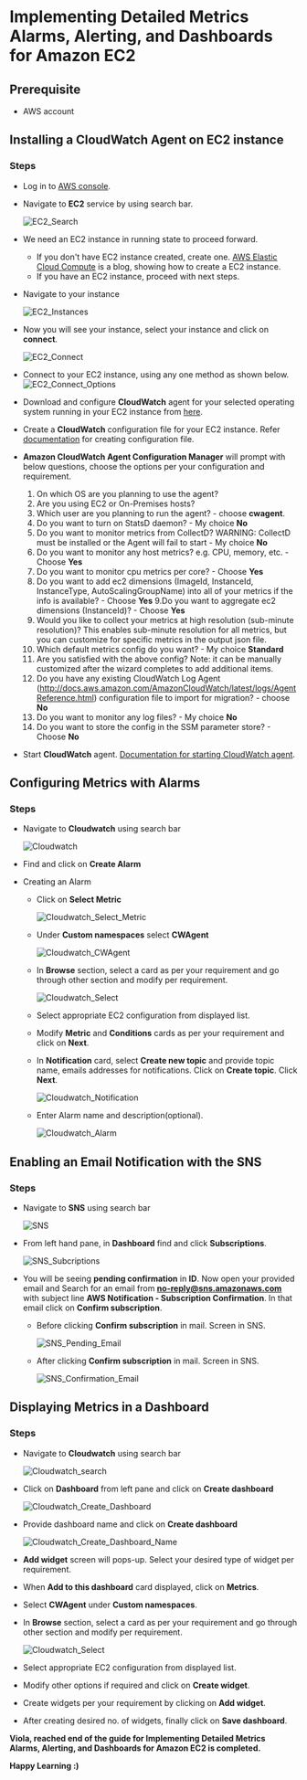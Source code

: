 # Implementing Detailed Metrics Alarms, Alerting, and Dashboards for Amazon EC2

## Prerequisite
- AWS account

## Installing a CloudWatch Agent on EC2 instance
### Steps
- Log in to [AWS console](https://aws.amazon.com/console/).
- Navigate to **EC2** service by using search bar.

    ![EC2_Search](cloudwatch/EC2_Search.png)

- We need an EC2 instance in running state to proceed forward.
    - If you don't have EC2 instance created, create one. [AWS Elastic Cloud Compute](https://kubesimplify.com/aws-elastic-cloud-compute) is a blog, showing how to create a EC2 instance.
    - If you have an EC2 instance, proceed with next steps.

- Navigate to your instance

    ![EC2_Instances](cloudwatch/EC2_Instances.png)

- Now you will see your instance, select your instance and click on **connect**.

    ![EC2_Connect](cloudwatch/EC2_Connect.png)

- Connect to your EC2 instance, using any one method as shown below.
    ![EC2_Connect_Options](cloudwatch/EC2_Connect_Options.png)

- Download and configure **CloudWatch** agent for your selected operating system running in your EC2 instance from [here](https://docs.aws.amazon.com/AmazonCloudWatch/latest/monitoring/download-cloudwatch-agent-commandline.html).

- Create a **CloudWatch** configuration file for your EC2 instance. Refer [documentation](https://docs.aws.amazon.com/AmazonCloudWatch/latest/monitoring/create-cloudwatch-agent-configuration-file-wizard.html#cloudwatch-agent-running-wizard) for creating configuration file.

- **Amazon CloudWatch Agent Configuration Manager** will prompt with below questions, choose the options per your configuration and requirement.

    1. On which OS are you planning to use the agent?
    2. Are you using EC2 or On-Premises hosts?
    3. Which user are you planning to run the agent? - choose **cwagent**.
    4. Do you want to turn on StatsD daemon? - My choice **No**
    5. Do you want to monitor metrics from CollectD? WARNING: CollectD must be installed or the Agent will fail to start - My choice **No**
    6. Do you want to monitor any host metrics? e.g. CPU, memory, etc. - Choose **Yes**
    7. Do you want to monitor cpu metrics per core? - Choose **Yes**
    8. Do you want to add ec2 dimensions (ImageId, InstanceId, InstanceType, AutoScalingGroupName) into all of your metrics if the info is available? - Choose **Yes**
    9.Do you want to aggregate ec2 dimensions (InstanceId)? - Choose **Yes**
    10. Would you like to collect your metrics at high resolution (sub-minute resolution)? This enables sub-minute resolution for all metrics, but you can customize for specific metrics in the output json file.
    11. Which default metrics config do you want? - My choice **Standard**
    12. Are you satisfied with the above config? Note: it can be manually customized after the wizard completes to add additional items.
    13. Do you have any existing CloudWatch Log Agent (http://docs.aws.amazon.com/AmazonCloudWatch/latest/logs/AgentReference.html) configuration file to import for migration? - choose **No**
    14. Do you want to monitor any log files? - My choice **No**
    15. Do you want to store the config in the SSM parameter store? - Choose **No**

- Start **CloudWatch** agent. [Documentation for starting CloudWatch agent](https://docs.aws.amazon.com/AmazonCloudWatch/latest/monitoring/install-CloudWatch-Agent-on-EC2-Instance-fleet.html#start-CloudWatch-Agent-EC2-fleet).


## Configuring Metrics with Alarms
### Steps
- Navigate to **Cloudwatch** using search bar

    ![Cloudwatch](cloudwatch/Cloudwatch.png)

- Find and click on **Create Alarm**
- Creating an Alarm
    - Click on **Select Metric**

        ![Cloudwatch_Select_Metric](cloudwatch/Cloudwatch_Select_Metric.png)

    - Under **Custom namespaces** select **CWAgent**

        ![Cloudwatch_CWAgent](cloudwatch/Cloudwatch_CWAgent.png)

    - In **Browse** section, select a card as per your requirement and go through other section and modify per requirement.

        ![Cloudwatch_Select](cloudwatch/Cloudwatch_Select.png)

    - Select appropriate EC2 configuration from displayed list.
    - Modify **Metric** and **Conditions** cards as per your requirement and click on **Next**.

    - In **Notification** card, select **Create new topic** and provide topic name, emails addresses for notifications. Click on **Create topic**. Click **Next**.

        ![Cloudwatch_Notification](cloudwatch/Cloudwatch_Notification.png)

    - Enter Alarm name and description(optional).

        ![Cloudwatch_Alarm](cloudwatch/Cloudwatch_Alarm.png)


## Enabling an Email Notification with the SNS
### Steps
- Navigate to **SNS** using search bar

    ![SNS](cloudwatch/SNS.png)

- From left hand pane, in **Dashboard** find and click **Subscriptions**.

    ![SNS_Subcriptions](cloudwatch/SNS_Subcriptions.png)

- You will be seeing **pending confirmation** in **ID**. Now open your provided email and Search for an email from **no-reply@sns.amazonaws.com** with subject line **AWS Notification - Subscription Confirmation**.  In that email click on **Confirm subscription**.

    - Before clicking **Confirm subscription** in mail. Screen in SNS.

        ![SNS_Pending_Email](cloudwatch/SNS_Pending_Email.png)
    
    - After clicking **Confirm subscription** in mail. Screen in SNS.

        ![SNS_Confirmation_Email](cloudwatch/SNS_Confirmation_Email.png)

## Displaying Metrics in a Dashboard
### Steps
- Navigate to **Cloudwatch** using search bar

    ![Cloudwatch_search](cloudwatch/CloudWatch_Search.png)

- Click on **Dashboard** from left pane and click on **Create dashboard**

    ![Cloudwatch_Create_Dashboard](cloudwatch/Cloudwatch_Create_Dashboard.png)

- Provide dashboard name and click on **Create dashboard**

    ![Cloudwatch_Create_Dashboard_Name](cloudwatch/Cloudwatch_Create_Dashboard_Name.png)

- **Add widget** screen will pops-up. Select your desired type of widget per requirement.
- When **Add to this dashboard** card displayed, click on **Metrics**.
- Select **CWAgent** under **Custom namespaces**.
- In **Browse** section, select a card as per your requirement and go through other section and modify per requirement.

    ![Cloudwatch_Select](cloudwatch/Cloudwatch_Select.png)

- Select appropriate EC2 configuration from displayed list.
- Modify other options if required and click on **Create widget**.
- Create widgets per your requirement by clicking on **Add widget**.
- After creating desired no. of widgets, finally click on **Save dashboard**.

**Viola, reached end of the guide for Implementing Detailed Metrics Alarms, Alerting, and Dashboards for Amazon EC2 is completed.**

**Happy Learning :)**
